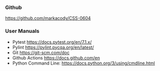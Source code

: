 ### Github

https://github.com/markacody/CSS-0604

### User Manuals

- Pytest https://docs.pytest.org/en/7.1.x/
- Pylint https://pylint.pycqa.org/en/latest/
- Git https://git-scm.com/doc
- Github Actions https://docs.github.com/en 
- Python Command Line: https://docs.python.org/3/using/cmdline.html

